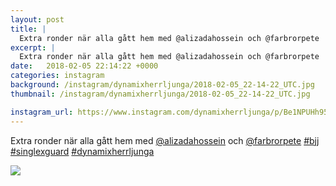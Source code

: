 ```yaml
---
layout: post
title: |
  Extra ronder när alla gått hem med @alizadahossein och @farbrorpete 
excerpt: |
  Extra ronder när alla gått hem med @alizadahossein och @farbrorpete   
date:   2018-02-05 22:14:22 +0000
categories: instagram
background: /instagram/dynamixherrljunga/2018-02-05_22-14-22_UTC.jpg
thumbnail: /instagram/dynamixherrljunga/2018-02-05_22-14-22_UTC.jpg

instagram_url: https://www.instagram.com/dynamixherrljunga/p/Be1NPUHh95H
---
```

Extra ronder när alla gått hem med [@alizadahossein](https://www.instagram.com/alizadahossein/) och [@farbrorpete](https://www.instagram.com/farbrorpete/) [#bjj](https://www.instagram.com/explore/tags/bjj/) [#singlexguard](https://www.instagram.com/explore/tags/singlexguard/) [#dynamixherrljunga](https://www.instagram.com/explore/tags/dynamixherrljunga/)



<img src='{{ site.baseurl }}/instagram/dynamixherrljunga/2018-02-05_22-14-22_UTC.jpg' class='img-fluid' />
